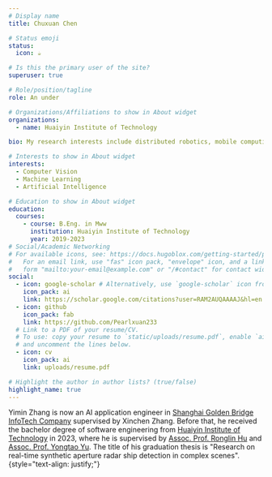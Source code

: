 ```yaml
---
# Display name
title: Chuxuan Chen

# Status emoji
status:
  icon: ☕️

# Is this the primary user of the site?
superuser: true

# Role/position/tagline
role: An under

# Organizations/Affiliations to show in About widget
organizations:
  - name: Huaiyin Institute of Technology

bio: My research interests include distributed robotics, mobile computing and programmable matter.

# Interests to show in About widget
interests:
  - Computer Vision
  - Machine Learning
  - Artificial Intelligence

# Education to show in About widget
education:
  courses:
    - course: B.Eng. in Mww
      institution: Huaiyin Institute of Technology
      year: 2019-2023
# Social/Academic Networking
# For available icons, see: https://docs.hugoblox.com/getting-started/page-builder/#icons
#   For an email link, use "fas" icon pack, "envelope" icon, and a link in the
#   form "mailto:your-email@example.com" or "/#contact" for contact widget.
social:
  - icon: google-scholar # Alternatively, use `google-scholar` icon from `ai` icon pack
    icon_pack: ai
    link: https://scholar.google.com/citations?user=RAM2AUQAAAAJ&hl=en
  - icon: github
    icon_pack: fab
    link: https://github.com/Pearlxuan233
  # Link to a PDF of your resume/CV.
  # To use: copy your resume to `static/uploads/resume.pdf`, enable `ai` icons in `params.yaml`,
  # and uncomment the lines below.
  - icon: cv
    icon_pack: ai
    link: uploads/resume.pdf

# Highlight the author in author lists? (true/false)
highlight_name: true
---
```


Yimin Zhang is now an AI application engineer in [Shanghai Golden Bridge InfoTech Company](http://www.shgbit.com/) supervised by Xinchen Zhang. Before that, he received the bachelor degree of software engineering from [Huaiyin Institute of Technology](https://www.hyit.edu.cn/) in 2023, where he is supervised by [Assoc. Prof. Ronglin Hu](https://gd.hyit.edu.cn/zszq/dsjj/hxgc/dsjyszhg/hrl.htm) and [Assoc. Prof. Yongtao Yu](https://scholar.google.cz/citations?user=sY1AFdAAAAAJ&hl=zh-CN). The title of his graduation thesis is "Research on real-time synthetic aperture radar ship detection in complex scenes".
{style="text-align: justify;"}

